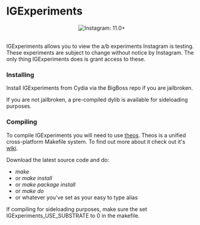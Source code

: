# IGExperiments
<p align="center">
    <img src="https://img.shields.io/badge/platform-iOS%2010%2B-brown.svg?style=flat" alt="Instagram: 11.0+"/><br><br>
</p>

IGExperiments allows you to view the a/b experiments Instagram is testing. These experiments are subject to change without notice by Instagram. The only thing IGExperiments does is grant access to these.

### Installing

Install IGExperiments from Cydia via the BigBoss repo if you are jailbroken.

If you are not jailbroken, a pre-compiled dylib is available for sideloading purposes.

### Compiling

To compile IGExperiments you will need to use [theos][theos]. Theos is a unified cross-platform Makefile system. To find out more about it check out it's [wiki][theoswiki].

Download the latest source code and do:
- *make*
- or *make install*
- or *make package install*
- or *make do*
- or whatever you've set as your easy to type alias

If compiling for sideloading purposes, make sure the set IGExperiments_USE_SUBSTRATE to 0 in the makefile.

[theos]: <https://github.com/theos/theos>
[theoswiki]: <https://github.com/theos/theos/wiki>
